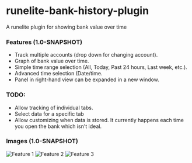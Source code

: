 
# runelite-bank-history-plugin
A runelite plugin for showing bank value over time

### Features (1.0-SNAPSHOT)
- Track multiple accounts (drop down for changing account).
- Graph of bank value over time.
- Simple time range selection (All, Today, Past 24 hours, Last week, etc.).
- Advanced time selection (Date/time.
- Panel in right-hand view can be expanded in a new window.

### TODO:
- Allow tracking of individual tabs.
- Select data for a specific tab
- Allow customizing when data is stored. It currently happens each time you open
the bank which isn't ideal.

### Images (1.0-SNAPSHOT)
![Feature 1](https://raw.githubusercontent.com/AdrianLeeElder/runelite-bank-history-plugin/master/images/image1.JPG)
![Feature 2](https://raw.githubusercontent.com/AdrianLeeElder/runelite-bank-history-plugin/master/images/image2.JPG)
![Feature 3](https://raw.githubusercontent.com/AdrianLeeElder/runelite-bank-history-plugin/master/images/image3.JPG)

